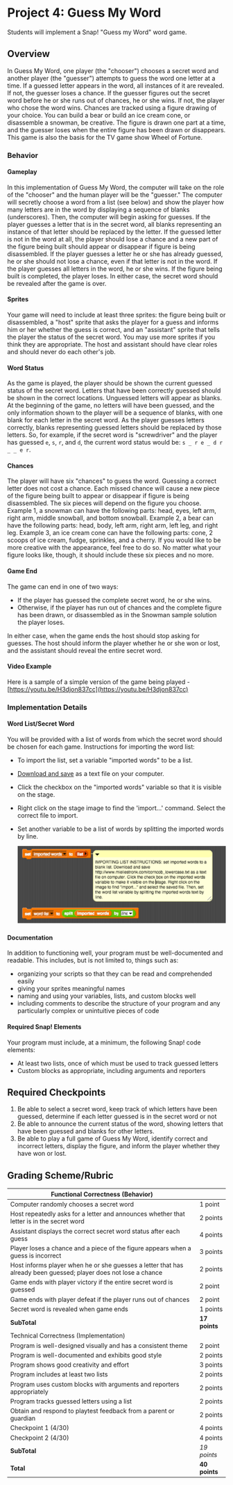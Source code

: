# Project 4: Guess My Word

Students will implement a Snap! "Guess my Word" word game.

## Overview

In Guess My Word, one player (the "chooser") chooses a secret word and another player (the "guesser") attempts to guess the word one letter at a time.  If a guessed letter appears in the word, all instances of it are revealed.  If not, the guesser loses a chance.  If the guesser figures out the secret word before he or she runs out of chances, he or she wins.  If not, the player who chose the word wins.  Chances are tracked using a figure drawing of your choice. You can build a bear or build an ice cream cone, or disassemble a snowman, be creative.  The figure is drawn one part at a time, and the guesser loses when the entire figure has been drawn or disappears. This game is also the basis for the TV game show Wheel of Fortune.

### Behavior

#### Gameplay

In this implementation of Guess My Word, the computer will take on the role of the "chooser" and the human player will be the "guesser."  The computer will secretly choose a word from a list (see below) and show the player how many letters are in the word by displaying a sequence of blanks (underscores).  Then, the computer will begin asking for guesses.  If the player guesses a letter that is in the secret word, all blanks representing an instance of that letter should be replaced by the letter.  If the guessed letter is not in the word at all, the player should lose a chance and a new part of the figure being built should appear or disappear if figure is being disassembled.  If the player guesses a letter he or she has already guessed, he or she should not lose a chance, even if that letter is not in the word.  If the player guesses all letters in the word, he or she wins.  If the figure being built is completed, the player loses.  In either case, the secret word should be revealed after the game is over.

#### Sprites

Your game will need to include at least three sprites: the figure being built or disassembled, a "host" sprite that asks the player for a guess and informs him or her whether the guess is correct, and an "assistant" sprite that tells the player the status of the secret word.  You may use more sprites if you think they are appropriate. The host and assistant should have clear roles and should never do each other's job.

#### Word Status

As the game is played, the player should be shown the current guessed status of the secret word.  Letters that have been correctly guessed should be shown in the correct locations.  Unguessed letters will appear as blanks.  At the beginning of the game, no letters will have been guessed, and the only information shown to the player will be a sequence of blanks, with one blank for each letter in the secret word.  As the player guesses letters correctly, blanks representing guessed letters should be replaced by those letters.  So, for example, if the secret word is "screwdriver" and the player has guessed `e`, `s`, `r`, and `d`, the current word status would be: `s _ r e _ d r _ _ e r`.

#### Chances

The player will have six "chances" to guess the word.  Guessing a correct letter does not cost a chance.  Each missed chance will cause a new piece of the figure being built to appear or disappear if figure is being disassembled. The six pieces will depend on the  figure you choose.  Example 1, a snowman can have the following parts: head, eyes, left arm, right arm, middle snowball, and bottom snowball.  Example 2, a bear can have the following parts: head, body, left arm, right arm, left leg, and right leg.  Example 3, an ice cream cone can have the following parts: cone, 2 scoops of ice cream, fudge, sprinkles, and a cherry. If you would like to be more creative with the appearance, feel free to do so.  No matter what your figure looks like, though, it should include these six pieces and no more.

#### Game End

The game can end in one of two ways:

* If the player has guessed the complete secret word, he or she wins.
* Otherwise, if the player has run out of chances and the complete figure has been drawn, or disassembled as in the Snowman sample solution the player loses.

In either case, when the game ends the host should stop asking for guesses.  The host should inform the player whether he or she won or lost, and the assistant should reveal the entire secret word.

#### Video Example

Here is a sample of a simple version of the game being played - [https://youtu.be/H3djon837cc](https://youtu.be/H3djon837cc)

### Implementation Details

#### Word List/Secret Word

You will be provided with a list of words from which the secret word should be chosen for each game.  Instructions for importing the word list:

* To import the list, set a variable "imported words" to be a list.
* [Download and save](wordlist.txt) as a text file on your computer.
* Click the checkbox on the "imported words" variable so that it is visible on the stage.
* Right click on the stage image to find the 'import...' command. Select the correct file to import.
* Set another variable to be a list of words by splitting the imported words by line.

    ![Importing List Instructions](images/importing_list_instructions.png)

#### Documentation

In addition to functioning well, your program must be well-documented and readable.  This includes, but is not limited to, things such as:

* organizing your scripts so that they can be read and comprehended easily
* giving  your sprites meaningful names
* naming and using your variables, lists, and custom blocks well
* including comments to describe the structure of your program and any particularly complex or unintuitive pieces of code

#### Required Snap! Elements

Your program must include, at a minimum, the following Snap! code elements:

* At least two lists, once of which must be used to track guessed letters
* Custom blocks as appropriate, including arguments and reporters

## Required Checkpoints

1. Be able to select a secret word, keep track of which letters have been guessed, determine if each letter guessed is in the secret word or not
2. Be able to  announce the current status of the word, showing letters that have been guessed and blanks for other letters.
3. Be able to play a full game of Guess My Word, identify correct and incorrect letters, display the figure, and inform the player whether they have won or lost.

## Grading Scheme/Rubric

| Functional Correctness (Behavior)                                                                                |            |
| ------------------| ---------- |
| Computer randomly chooses a secret word                                                                          | 1 point    |
| Host repeatedly asks for a letter and announces whether that letter is in the secret word                        | 2 points   |
| Assistant displays the correct secret word status after each guess                                               | 4 points   |
| Player loses a chance and a piece of the figure appears when a guess is incorrect                               | 3 points   |
| Host informs player when he or she guesses a letter that has already been guessed; player does not lose a chance | 2 points   |
| Game ends with player victory if the entire secret word is guessed                                               | 2 point    |
| Game ends with player defeat if the player runs out of chances                                                   | 2 point    |
| Secret word is revealed when game ends                                                                           | 1 points   |
| **SubTotal**                                                                                                           | **17  points** |
| Technical Correctness (Implementation)                                                                           |            |
| Program is well-designed visually and has a consistent theme                                                     | 2 point    |
| Program is well-documented and exhibits good style                                                               | 2 points   |
| Program shows good creativity and effort                                                                         | 3 points   |
| Program includes at least two lists                                                                              | 2 points   |
| Program uses custom blocks with arguments and reporters appropriately                                            | 2 points   |
| Program tracks guessed letters using a list                                                                      | 2 points   |
| Obtain and respond to playtest feedback from a parent or guardian                                                | 2 points   |
| Checkpoint 1 (4/30)                                                                                              | 4 points   |
| Checkpoint 2 (4/30)                                                                                              | 4 points   |
| **SubTotal**                                                                                                     | _19 points_  |
| **Total**                                                                                                           | **40 points**  |
